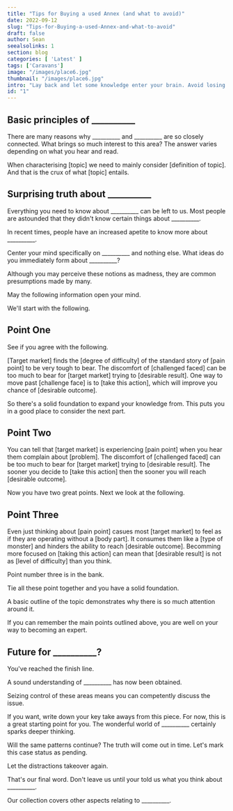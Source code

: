 ```yaml
---
title: "Tips for Buying a used Annex (and what to avoid)"
date: 2022-09-12
slug: "Tips-for-Buying-a-used-Annex-and-what-to-avoid"
draft: false
author: Sean
seealsolinks: 1
section: blog				
categories: [ 'Latest' ]
tags: ['Caravans']
image: "/images/place6.jpg"
thumbnail: "/images/place6.jpg"
intro: "Lay back and let some knowledge enter your brain. Avoid losing the plot. Make the leap into the world of __________. Impress your friends and colleagues with your knowledge about __________."
id: "1"
---
```


## Basic principles of __________

There are many reasons why __________ and __________ are so closely connected. What brings so much interest to this area? The answer varies depending on what you hear and read.

When characterising [topic] we need to mainly consider [definition of topic]. And that is the crux of what [topic] entails.

## Surprising truth about __________

Everything you need to know about __________ can be left to us. Most people are astounded that they didn't know certain things about __________.

In recent times, people have an increased apetite to know more about __________.

Center your mind specifically on __________ and nothing else. What ideas do you immediately form about __________?

Although you may perceive these notions as madness, they are common presumptions made by many.

May the following information open your mind.

We'll start with the following.

## Point One

See if you agree with the following.

[Target market] finds the [degree of difficulty] of the standard story of [pain point] to be very tough to bear. The discomfort of [challenged faced] can be too much to bear for [target market] trying to [desirable result]. One way to move past [challenge face] is to [take this action], which will improve you chance of [desirable outcome].

So there's a solid foundation to expand your knowledge from. This puts you in a good place to consider the next part.

## Point Two

You can tell that [target market] is experiencing [pain point] when you hear them complain about [problem]. The discomfort of [challenged faced] can be too much to bear for [target market] trying to [desirable result]. The sooner you decide to [take this action] then the sooner you will reach [desirable outcome].

Now you have two great points. Next we look at the following.

## Point Three

Even just thinking about [pain point] casues most [target market] to feel as if they are operating without a [body part]. It consumes them like a [type of monster] and hinders the ability to reach [desirable outcome]. Becomming more focused on [taking this action] can mean that [desirable result] is not as [level of difficulty] than you think.

Point number three is in the bank.

Tie all these point together and you have a solid foundation.

A basic outline of the topic demonstrates why there is so much attention around it.

If you can remember the main points outlined above, you are well on your way to becoming an expert.

## Future for __________?

You've reached the finish line.

A sound understanding of __________ has now been obtained.

Seizing control of these areas means you can competently discuss the issue.

If you want, write down your key take aways from this piece. For now, this is a great starting point for you. The wonderful world of __________ certainly sparks deeper thinking.

Will the same patterns continue? The truth will come out in time. Let's mark this case status as pending.

Let the distractions takeover again.

That's our final word. Don't leave us until your told us what you think about __________.

Our collection covers other aspects relating to __________.